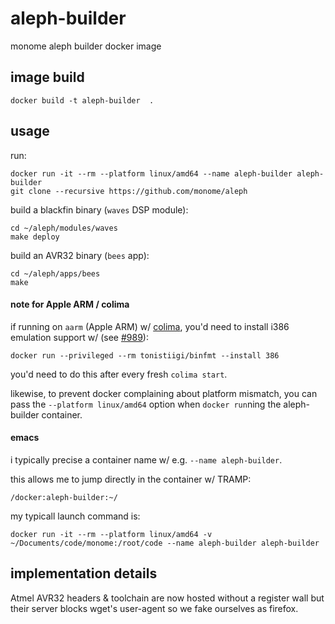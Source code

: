 # aleph-builder

monome aleph builder docker image


## image build

    docker build -t aleph-builder  .


## usage

run:

    docker run -it --rm --platform linux/amd64 --name aleph-builder aleph-builder
    git clone --recursive https://github.com/monome/aleph

build a blackfin binary (`waves` DSP module):

    cd ~/aleph/modules/waves
    make deploy


build an AVR32 binary (`bees` app):

    cd ~/aleph/apps/bees
    make


#### note for Apple ARM / colima

if running on `aarm` (Apple ARM) w/ [colima](https://github.com/abiosoft/colima), you'd need to install i386 emulation support w/ (see [#989](https://github.com/abiosoft/colima/issues/989)):

    docker run --privileged --rm tonistiigi/binfmt --install 386

you'd need to do this after every fresh `colima start`.

likewise, to prevent docker complaining about platform mismatch, you can pass the `--platform linux/amd64` option when `docker run`ning the aleph-builder container.


#### emacs

i typically precise a container name w/ e.g. `--name aleph-builder`.

this allows me to jump directly in the container w/ TRAMP:

    /docker:aleph-builder:~/

my typicall launch command is:

    docker run -it --rm --platform linux/amd64 -v ~/Documents/code/monome:/root/code --name aleph-builder aleph-builder


## implementation details

Atmel AVR32 headers & toolchain are now hosted without a register wall but their server blocks wget's user-agent so we fake ourselves as firefox.

